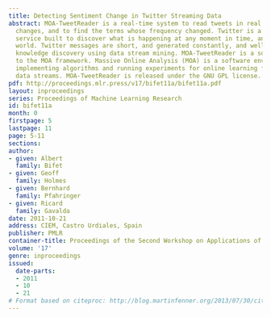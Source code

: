 ```yaml
---
title: Detecting Sentiment Change in Twitter Streaming Data
abstract: MOA-TweetReader is a real-time system to read tweets in real time, to detect
  changes, and to find the terms whose frequency changed. Twitter is a micro-blogging
  service built to discover what is happening at any moment in time, anywhere in the
  world. Twitter messages are short, and generated constantly, and well suited for
  knowledge discovery using data stream mining. MOA-TweetReader is a software extension
  to the MOA framework. Massive Online Analysis (MOA) is a software environment for
  implementing algorithms and running experiments for online learning from evolving
  data streams. MOA-TweetReader is released under the GNU GPL license.
pdf: http://proceedings.mlr.press/v17/bifet11a/bifet11a.pdf
layout: inproceedings
series: Proceedings of Machine Learning Research
id: bifet11a
month: 0
firstpage: 5
lastpage: 11
page: 5-11
sections: 
author:
- given: Albert
  family: Bifet
- given: Geoff
  family: Holmes
- given: Bernhard
  family: Pfahringer
- given: Ricard
  family: Gavalda
date: 2011-10-21
address: CIEM, Castro Urdiales, Spain
publisher: PMLR
container-title: Proceedings of the Second Workshop on Applications of Pattern Analysis
volume: '17'
genre: inproceedings
issued:
  date-parts:
  - 2011
  - 10
  - 21
# Format based on citeproc: http://blog.martinfenner.org/2013/07/30/citeproc-yaml-for-bibliographies/
---
```

